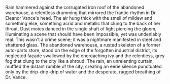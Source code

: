 Rain hammered against the corrugated iron roof of the abandoned warehouse, a relentless drumming that mirrored the frantic rhythm in Dr. Eleanor Vance's head.  The air hung thick with the smell of mildew and something else, something acrid and metallic that clung to the back of her throat.  Dust motes danced in the single shaft of light piercing the gloom, illuminating a scene that should have been impossible, yet was undeniably real.  This wasn't a crime scene; it was a nightmare manifested in steel and shattered glass.  The abandoned warehouse, a rusted skeleton of a former auto-parts store, stood on the edge of the forgotten industrial district, its neglected façade swallowed by the encroaching ivy and the relentless, grey fog that clung to the city like a shroud.  The rain, an unrelenting curtain, muffled the distant rumble of the city, creating an eerie silence punctuated only by the drip-drip-drip of water and the desperate, ragged breathing of Dr. Vance.
